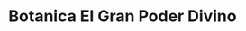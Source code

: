 ---
title: "Botanica El Gran Poder Divino"
url: /chicago/botanica-el-gran-poder-divino/
shop: herbalist
---